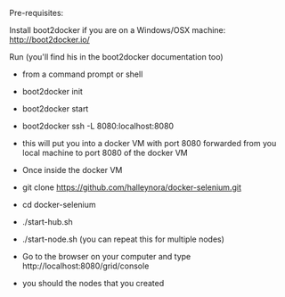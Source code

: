 Pre-requisites:

Install boot2docker if you are on a Windows/OSX machine: http://boot2docker.io/

Run (you'll find his in the boot2docker documentation too)
* from a command prompt or shell
* boot2docker init
* boot2docker start
* boot2docker ssh -L 8080:localhost:8080
 * this will put you into a docker VM with port 8080 forwarded from you local machine to port 8080 of the docker VM


* Once inside the docker VM
 * git clone https://github.com/halleynora/docker-selenium.git
 * cd docker-selenium
 * ./start-hub.sh
 * ./start-node.sh (you can repeat this for multiple nodes)
* Go to the browser on your computer and type http://localhost:8080/grid/console
 * you should the nodes that you created
